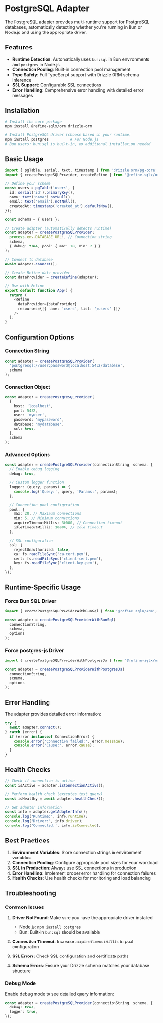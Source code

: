 # PostgreSQL Adapter

The PostgreSQL adapter provides multi-runtime support for PostgreSQL databases, automatically detecting whether you're running in Bun or Node.js and using the appropriate driver.

## Features

- **Runtime Detection**: Automatically uses `bun:sql` in Bun environments and `postgres` in Node.js
- **Connection Pooling**: Built-in connection pool management
- **Type Safety**: Full TypeScript support with Drizzle ORM schema inference
- **SSL Support**: Configurable SSL connections
- **Error Handling**: Comprehensive error handling with detailed error messages

## Installation

```bash
# Install the core package
npm install @refine-sqlx/orm drizzle-orm

# Install PostgreSQL driver (choose based on your runtime)
npm install postgres          # For Node.js
# Bun users: bun:sql is built-in, no additional installation needed
```

## Basic Usage

```typescript
import { pgTable, serial, text, timestamp } from 'drizzle-orm/pg-core';
import { createPostgreSQLProvider, createRefine } from '@refine-sqlx/orm';

// Define your schema
const users = pgTable('users', {
  id: serial('id').primaryKey(),
  name: text('name').notNull(),
  email: text('email').notNull(),
  createdAt: timestamp('created_at').defaultNow(),
});

const schema = { users };

// Create adapter (automatically detects runtime)
const adapter = createPostgreSQLProvider(
  process.env.DATABASE_URL!, // Connection string
  schema,
  { debug: true, pool: { max: 10, min: 2 } }
);

// Connect to database
await adapter.connect();

// Create Refine data provider
const dataProvider = createRefine(adapter);

// Use with Refine
export default function App() {
  return (
    <Refine
      dataProvider={dataProvider}
      resources={[{ name: 'users', list: '/users' }]}
    />
  );
}
```

## Configuration Options

### Connection String

```typescript
const adapter = createPostgreSQLProvider(
  'postgresql://user:password@localhost:5432/database',
  schema
);
```

### Connection Object

```typescript
const adapter = createPostgreSQLProvider(
  {
    host: 'localhost',
    port: 5432,
    user: 'myuser',
    password: 'mypassword',
    database: 'mydatabase',
    ssl: true,
  },
  schema
);
```

### Advanced Options

```typescript
const adapter = createPostgreSQLProvider(connectionString, schema, {
  // Enable debug logging
  debug: true,

  // Custom logger function
  logger: (query, params) => {
    console.log('Query:', query, 'Params:', params);
  },

  // Connection pool configuration
  pool: {
    max: 20, // Maximum connections
    min: 5, // Minimum connections
    acquireTimeoutMillis: 30000, // Connection timeout
    idleTimeoutMillis: 20000, // Idle timeout
  },

  // SSL configuration
  ssl: {
    rejectUnauthorized: false,
    ca: fs.readFileSync('ca-cert.pem'),
    cert: fs.readFileSync('client-cert.pem'),
    key: fs.readFileSync('client-key.pem'),
  },
});
```

## Runtime-Specific Usage

### Force Bun SQL Driver

```typescript
import { createPostgreSQLProviderWithBunSql } from '@refine-sqlx/orm';

const adapter = createPostgreSQLProviderWithBunSql(
  connectionString,
  schema,
  options
);
```

### Force postgres-js Driver

```typescript
import { createPostgreSQLProviderWithPostgresJs } from '@refine-sqlx/orm';

const adapter = createPostgreSQLProviderWithPostgresJs(
  connectionString,
  schema,
  options
);
```

## Error Handling

The adapter provides detailed error information:

```typescript
try {
  await adapter.connect();
} catch (error) {
  if (error instanceof ConnectionError) {
    console.error('Connection failed:', error.message);
    console.error('Cause:', error.cause);
  }
}
```

## Health Checks

```typescript
// Check if connection is active
const isActive = adapter.isConnectionActive();

// Perform health check (executes test query)
const isHealthy = await adapter.healthCheck();

// Get adapter information
const info = adapter.getAdapterInfo();
console.log('Runtime:', info.runtime);
console.log('Driver:', info.driver);
console.log('Connected:', info.isConnected);
```

## Best Practices

1. **Environment Variables**: Store connection strings in environment variables
2. **Connection Pooling**: Configure appropriate pool sizes for your workload
3. **SSL in Production**: Always use SSL connections in production
4. **Error Handling**: Implement proper error handling for connection failures
5. **Health Checks**: Use health checks for monitoring and load balancing

## Troubleshooting

### Common Issues

1. **Driver Not Found**: Make sure you have the appropriate driver installed
   - Node.js: `npm install postgres`
   - Bun: Built-in `bun:sql` should be available

2. **Connection Timeout**: Increase `acquireTimeoutMillis` in pool configuration

3. **SSL Errors**: Check SSL configuration and certificate paths

4. **Schema Errors**: Ensure your Drizzle schema matches your database structure

### Debug Mode

Enable debug mode to see detailed query information:

```typescript
const adapter = createPostgreSQLProvider(connectionString, schema, {
  debug: true,
  logger: true,
});
```
